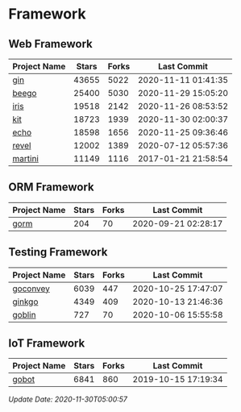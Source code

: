 # Framework

## Web Framework
| Project Name | Stars | Forks | Last Commit |
| ------------ | ----- | ----- | ----------- |
| [gin](https://github.com/gin-gonic/gin) | 43655 | 5022 | 2020-11-11 01:41:35 |
| [beego](https://github.com/astaxie/beego) | 25400 | 5030 | 2020-11-29 15:05:20 |
| [iris](https://github.com/kataras/iris) | 19518 | 2142 | 2020-11-26 08:53:52 |
| [kit](https://github.com/go-kit/kit) | 18723 | 1939 | 2020-11-30 02:00:37 |
| [echo](https://github.com/labstack/echo) | 18598 | 1656 | 2020-11-25 09:36:46 |
| [revel](https://github.com/revel/revel) | 12002 | 1389 | 2020-07-12 05:57:36 |
| [martini](https://github.com/go-martini/martini) | 11149 | 1116 | 2017-01-21 21:58:54 |

## ORM Framework
| Project Name | Stars | Forks | Last Commit |
| ------------ | ----- | ----- | ----------- |
| [gorm](https://github.com/jinzhu/gorm) | 204 | 70 | 2020-09-21 02:28:17 |

## Testing Framework
| Project Name | Stars | Forks | Last Commit |
| ------------ | ----- | ----- | ----------- |
| [goconvey](https://github.com/smartystreets/goconvey) | 6039 | 447 | 2020-10-25 17:47:07 |
| [ginkgo](https://github.com/onsi/ginkgo) | 4349 | 409 | 2020-10-13 21:46:36 |
| [goblin](https://github.com/franela/goblin) | 727 | 70 | 2020-10-06 15:55:58 |

## IoT Framework
| Project Name | Stars | Forks | Last Commit |
| ------------ | ----- | ----- | ----------- |
| [gobot](https://github.com/hybridgroup/gobot) | 6841 | 860 | 2019-10-15 17:19:34 |

*Update Date: 2020-11-30T05:00:57*